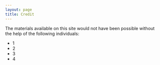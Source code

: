 ```yaml
---
layout: page
title: Credit
---
```


The materials available on this site would not have been possible without the help of the following individuals:</p>
* 1
* 2
* 3
* 4

